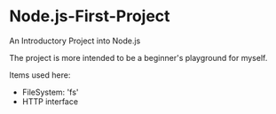 # Node.js-First-Project
 An Introductory Project into Node.js

The project is more intended to be a beginner's playground for myself. 

Items used here: 
- FileSystem: 'fs'
- HTTP interface
